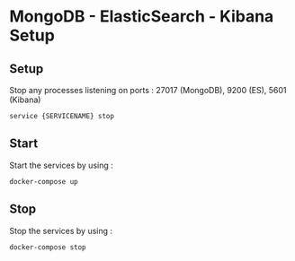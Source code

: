 # MongoDB - ElasticSearch - Kibana Setup

## Setup
Stop any processes listening on ports : 27017 (MongoDB), 9200 (ES), 5601 (Kibana)

```service {SERVICENAME} stop```
## Start

Start the services by using : 

```docker-compose up```
## Stop

Stop the services by using : 

```docker-compose stop```
